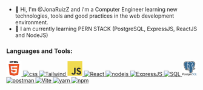 - 👋 Hi, I'm @JonaRuizZ and i'm a Computer Engineer learning new technologies, tools and good practices in the web development environment.
- 🌱 I am currently learning PERN STACK (PostgreSQL, ExpressJS, ReactJS and NodeJS)

<h3 align="left">Languages and Tools:</h3>
<p align="left">
  <a href="https://es.wikipedia.org/wiki/HTML5" target="_blank"> 
    <img src="https://raw.githubusercontent.com/devicons/devicon/master/icons/html5/html5-original-wordmark.svg" alt="html5" width="40" height="40"/>
  </a>
    <a href="https://developer.mozilla.org/es/docs/Web/CSS" target="_blank"> 
    <img src="https://icons.iconarchive.com/icons/martz90/hex/256/css-3-icon.png" alt="css" width="40" height="40"/> 
  </a> 
    <a href="https://tailwindcss.com/" target="_blank"> 
    <img src="https://camo.githubusercontent.com/bcd4bda49ef6cd9537db065920f4f4f6ac670eae0e0adf2c5133c19b319f1574/68747470733a2f2f627261646c632e67616c6c65727963646e2e76736173736574732e696f2f657874656e73696f6e732f627261646c632f7673636f64652d7461696c77696e646373732f302e322e302f313535383034303536333634392f4d6963726f736f66742e56697375616c53747564696f2e53657276696365732e49636f6e732e44656661756c74" alt="Tailwind" width="40" height="40"/> 
  </a> 
  <a href="https://developer.mozilla.org/en-US/docs/Web/JavaScript" target="_blank"> 
    <img src="https://raw.githubusercontent.com/devicons/devicon/master/icons/javascript/javascript-original.svg" alt="javascript" width="40" height="40"/> 
  </a> 
  <a href="https://es.reactjs.org/" target="_blank"> 
    <img src="https://styles.redditmedia.com/t5_2su6s/styles/communityIcon_4g1uo0kd87c61.png?width=256&s=3f7493995143d3cf40b1fedc582607cea194b579" alt="React" width="40" height="40"/> 
  </a> 
  <a href="https://nodejs.org/" target="_blank"> 
    <img src="https://cdn-icons-png.flaticon.com/512/919/919825.png" alt="nodejs" width="40" height="40"/> 
  </a>
    <a href="https://expressjs.com/" target="_blank"> 
    <img src="https://assets.website-files.com/61ca3f775a79ec5f87fcf937/6202fcdee5ee8636a145a41b_1234.png" alt="ExpressJS" width="40" height="40"/> 
  </a>
    <a href="https://es.wikipedia.org/wiki/SQL" target="_blank"> 
    <img src="http://static1.squarespace.com/static/58ded6dbcd0f68afa8558fd5/58defe1a37c5814ef81242ff/59ecb896cd39c3b259daee3e/1510746757540/database-sql.png?format=1500w" alt="SQL" width="40" height="40"/> 
  </a>
    <a href="https://www.postgresql.org" target="_blank"> 
    <img src="https://raw.githubusercontent.com/devicons/devicon/master/icons/postgresql/postgresql-original-wordmark.svg" alt="postgresql" width="40" height="40"/> 
  </a> 
    <a href="https://postman.com" target="_blank"> 
    <img src="https://www.vectorlogo.zone/logos/getpostman/getpostman-icon.svg" alt="postman" width="40" height="40"/> 
  </a>
  <a href="https://vitejs.dev/" target="_blank"> 
    <img src="https://external-preview.redd.it/8rYenz5seM2NrfYpcR7fwovXucS3Wu-VUDhrGIn9OSA.jpg?auto=webp&s=5e68d4e7671e5438db76f350384cec34d85f737a" alt="Vite" width="40" height="40"/> 
  </a> 
  <a href="https://yarnpkg.com/" target="_blank"> 
    <img src="https://cdn-images-1.medium.com/max/480/1*W7MSsFCQflfEPSFg35uujg.png" alt="yarn" width="40" height="40"/> 
  </a> 
  <a href="https://www.npmjs.com/" target="_blank"> 
    <img src="https://codigoonclick.com/wp-content/uploads/2019/05/npm-nodejs.jpeg" alt="npm" width="40" height="40"/> 
  </a> </p>

<!---
JonaRuizZ/JonaRuizZ is a ✨ special ✨ repository because its `README.md` (this file) appears on your GitHub profile.
You can click the Preview link to take a look at your changes.
--->
